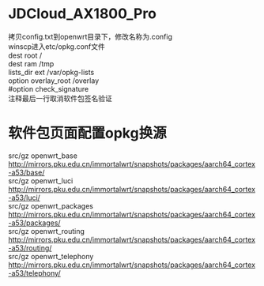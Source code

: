 # JDCloud_AX1800_Pro
拷贝config.txt到openwrt目录下，修改名称为.config  
winscp进入etc/opkg.conf文件  
dest root /  
dest ram /tmp  
lists_dir ext /var/opkg-lists  
option overlay_root /overlay  
#option check_signature  
注释最后一行取消软件包签名验证  

# 软件包页面配置opkg换源
src/gz openwrt_base http://mirrors.pku.edu.cn/immortalwrt/snapshots/packages/aarch64_cortex-a53/base/  
src/gz openwrt_luci http://mirrors.pku.edu.cn/immortalwrt/snapshots/packages/aarch64_cortex-a53/luci/  
src/gz openwrt_packages  http://mirrors.pku.edu.cn/immortalwrt/snapshots/packages/aarch64_cortex-a53/packages/  
src/gz openwrt_routing http://mirrors.pku.edu.cn/immortalwrt/snapshots/packages/aarch64_cortex-a53/routing/  
src/gz openwrt_telephony http://mirrors.pku.edu.cn/immortalwrt/snapshots/packages/aarch64_cortex-a53/telephony/  
